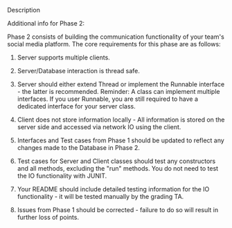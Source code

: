 Description

Additional info for Phase 2:

Phase 2 consists of building the communication functionality of your team's social media platform. The core requirements for this phase are as follows:

1. Server supports multiple clients.
    
2. Server/Database interaction is thread safe.

3. Server should either extend Thread or implement the Runnable interface - the latter is recommended. Reminder: A class can implement multiple interfaces. If you user Runnable, you are still required to have a dedicated interface for your server class.
    
	
4. Client does not store information locally - All information is stored on the server side and accessed via network IO using the client.
    
5. Interfaces and Test cases from Phase 1 should be updated to reflect any changes made to the Database in Phase 2.
    
6. Test cases for Server and Client classes should test any constructors and all methods, excluding the "run" methods. You do not need to test the IO functionality with JUNIT. 
    
7. Your README should include detailed testing information for the IO functionality - it will be tested manually by the grading TA.
    
8. Issues from Phase 1 should be corrected - failure to do so will result in further loss of points.

